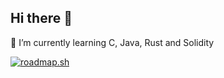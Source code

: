 ## Hi there 👋

🌱 I’m currently learning C, Java, Rust and Solidity

[![roadmap.sh](https://roadmap.sh/card/wide/6777a40170129741a8f405e6?variant=dark)](https://roadmap.sh)
